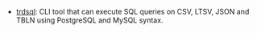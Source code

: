 


- [trdsql](https://github.com/noborus/trdsql): CLI tool that can execute SQL queries on CSV, LTSV, JSON and TBLN using PostgreSQL and MySQL syntax.
